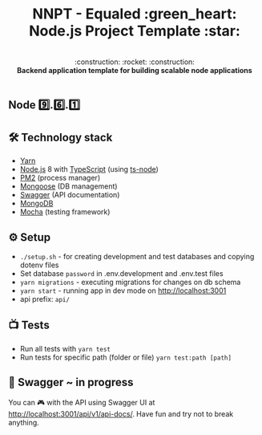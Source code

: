 <h1 align="center">
  NNPT - Equaled :green_heart: Node.js Project Template :star:
</h1>

<br />
<div align="center">
  :construction: :rocket: :construction:
</div>
<div align="center">
  <strong>Backend application template for building scalable node applications</strong>
</div>
<br />

## Node :nine:.:six:.:one:

## 🛠 Technology stack
- [Yarn](https://yarnpkg.com)
- [Node.js](https://nodejs.org/en/) 8 with [TypeScript](https://typescriptlang.org) (using [ts-node](https://github.com/TypeStrong/ts-node))
- [PM2](https://github.com/Unitech/pm2) (process manager)
- [Mongoose](http://mongoosejs.com/) (DB management)
- [Swagger](https://swagger.io) (API documentation)
- [MongoDB](https://www.mongodb.com/)
- [Mocha](https://mochajs.org/) (testing framework)

## ⚙️ Setup
- `./setup.sh` - for creating development and test databases and copying dotenv files
- Set database `password` in .env.development and .env.test files
- `yarn migrations` - executing migrations for changes on db schema
- `yarn start` - running app in dev mode on [http://localhost:3001](http://localhost:3001)
- api prefix: `api/`


## :tv: Tests
- Run all tests with `yarn test`
- Run tests for specific path (folder or file) `yarn test:path [path]`

## 🎾 Swagger ~ in progress
You can 🎮 with the API using Swagger UI at [http://localhost:3001/api/v1/api-docs/](http://localhost:3001/api/v1/api-docs/). Have fun and try not to break anything.
